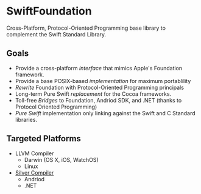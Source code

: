 # SwiftFoundation #
Cross-Platform, Protocol-Oriented Programming base library to complement the Swift Standard Library.

## Goals

- Provide a cross-platform *interface* that mimics Apple's Foundation framework.
- Provide a base POSIX-based *implementation* for maximum portablility
- *Rewrite* Foundation with Protocol-Oriented Programming principals
- Long-term Pure Swift *replacement* for the Cocoa frameworks.
- Toll-free *Bridges* to Foundation, Andriod SDK, and .NET (thanks to Protocol Oriented Programming)
- *Pure Swift* implementation only linking against the Swift and C Standard libraries.

## Targeted Platforms

- LLVM Compiler
   - Darwin (OS X, iOS, WatchOS)
   - Linux
- [Silver Compiler](http://elementscompiler.com/elements/silver/)
   - Andriod
   - .NET